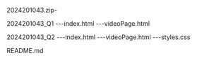 2024201043.zip-

2024201043_Q1
	---index.html
	---videoPage.html

2024201043_Q2
	---index.html
	---videoPage.html
	---styles.css
	
README.md
